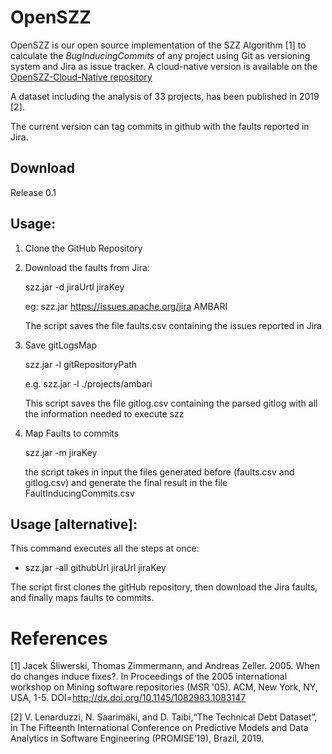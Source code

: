 # OpenSZZ
OpenSZZ  is  our open source implementation of the SZZ Algorithm [1] to calculate the <i>BugInducingCommits</i> of any project using Git as versioning system and Jira as issue tracker. 
A cloud-native version is available on the [OpenSZZ-Cloud-Native repository](https://github.com/clowee/OpenSZZ-cloud-native)

A dataset including the analysis of 33 projects, has been published in 2019 [2]. 

The current version can tag commits in github with the faults reported in Jira. 


## Download
Release 0.1

## Usage: 
1. Clone the GitHub Repository 

2. Download the faults from Jira: 
     
     szz.jar -d jiraUrtl jiraKey
     
     eg: szz.jar https://issues.apache.org/jira AMBARI
     
     The script saves the file faults.csv containing the issues reported in Jira  

3. Save gitLogsMap 
     
     szz.jar -l gitRepositoryPath
   
     e.g. szz.jar -l ./projects/ambari 
      
     This script saves the file gitlog.csv containing the parsed gitlog with all the information needed to execute szz

4. Map Faults to commits
      
      szz.jar -m jiraKey
     
     the script takes in input the files generated before (faults.csv and gitlog.csv) and generate the final result in the file FaultInducingCommits.csv
      
      
## Usage [alternative]:
This command executes all the steps at once: 
* szz.jar -all githubUrl jiraUrl jiraKey
 
The script first clones the gitHub repository, then download the Jira faults, and finally maps faults to commits. 

 

# References

[1] Jacek Śliwerski, Thomas Zimmermann, and Andreas Zeller. 2005. When do changes induce fixes?. In Proceedings of the 2005 international workshop on Mining software repositories (MSR '05). ACM, New York, NY, USA, 1-5. DOI=http://dx.doi.org/10.1145/1082983.1083147

[2] V. Lenarduzzi, N. Saarimäki, and D. Taibi,“The Technical Debt Dataset”, in The Fifteenth International Conference on Predictive Models and Data Analytics in Software Engineering (PROMISE’19), Brazil, 2019.
